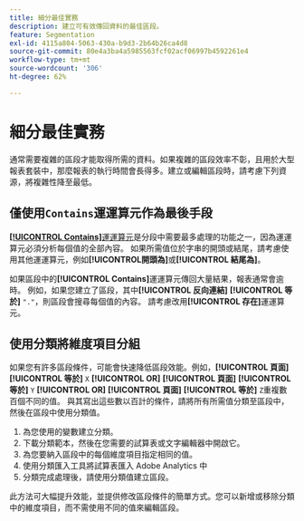 ```yaml
---
title: 細分最佳實務
description: 建立可有效傳回資料的最佳區段。
feature: Segmentation
exl-id: 4115a804-5063-430a-b9d3-2b64b26ca4d8
source-git-commit: 80e4a3ba4a5985563fcf02acf06997b4592261e4
workflow-type: tm+mt
source-wordcount: '306'
ht-degree: 62%

---
```


# 細分最佳實務

通常需要複雜的區段才能取得所需的資料。如果複雜的區段效率不彰，且用於大型報表套裝中，那麼報表的執行時間會長得多。建立或編輯區段時，請考慮下列資源，將複雜性降至最低。

## 僅使用`Contains`運運算元作為最後手段

[**[!UICONTROL Contains &#x200B;]**&#x200B;運運算元](/help/components/segmentation/seg-reference/seg-operators.md)是分段中需要最多處理的功能之一，因為運運算元必須分析每個值的全部內容。 如果所需值位於字串的開頭或結尾，請考慮使用其他運運算元，例如&#x200B;**[!UICONTROL &#x200B;開頭為&#x200B;]**&#x200B;或&#x200B;**[!UICONTROL &#x200B;結尾為&#x200B;]**。

如果區段中的&#x200B;**[!UICONTROL Contains]**&#x200B;運運算元傳回大量結果，報表通常會逾時。 例如，如果您建立了區段，其中&#x200B;**[!UICONTROL 反向連結]** **[!UICONTROL 等於]** `"."`，則區段會搜尋每個值的內容。 請考慮改用&#x200B;**[!UICONTROL 存在]**&#x200B;運運算元。

## 使用分類將維度項目分組

如果您有許多區段條件，可能會快速降低區段效能。例如，**[!UICONTROL 頁面]** **[!UICONTROL 等於]** `X` **[!UICONTROL OR]** **[!UICONTROL 頁面]** **[!UICONTROL 等於]** `Y` **[!UICONTROL OR]** **[!UICONTROL 頁面]** **[!UICONTROL 等於]** `Z`重複數百個不同的值。 與其寫出這些數以百計的條件，請將所有所需值分類至區段中，然後在區段中使用分類值。

1. 為您使用的變數建立分類。
2. 下載分類範本，然後在您需要的試算表或文字編輯器中開啟它。
3. 為您要納入區段中的每個維度項目指定相同的值。
4. 使用分類匯入工具將試算表匯入 Adobe Analytics 中
5. 分類完成處理後，請使用分類值建立區段。

此方法可大幅提升效能，並提供修改區段條件的簡單方式。您可以新增或移除分類中的維度項目，而不需使用不同的值來編輯區段。
